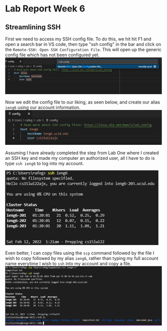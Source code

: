 # Lab Report Week 6

## Streamlining SSH
First we need to access my SSH config file. To do this, we hit hit F1 and open a search bar in VS code, then type "ssh config" in the bar and click on the `Remote-SSH: Open SSH Configuration File`. This will open up the generic config file which has not been configured yet.![image](SSHConfigImage.png)

Now we edit the config file to our liking, as seen below, and create our alias `ieng6` using our account information. ![image](EditedUsingVSCode.PNG)

Assuming I have already completed the step from Lab One where I created an SSH key and made my computer an authorized user, all I have to do is type `ssh ieng6` to log into my account. 

![image](FirstWorks.PNG)

Even better, I can copy files using the `scp` command followed by the file I wish to copy followed by my alias `ieng6`, rather than typing my full account name everytime I wish to `ssh` into my account and copy a file. ![image](ItWorks.PNG)
